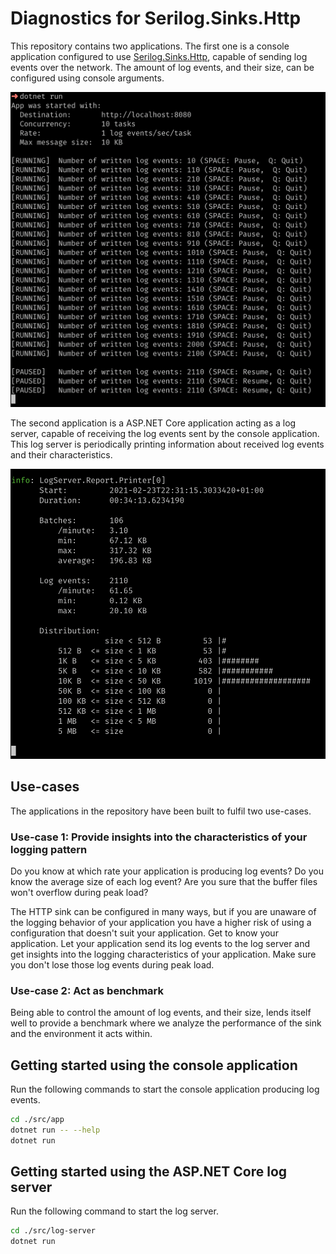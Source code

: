 # Diagnostics for Serilog.Sinks.Http

This repository contains two applications. The first one is a console application configured to use [Serilog.Sinks.Http](https://github.com/FantasticFiasco/serilog-sinks-http), capable of sending log events over the network. The amount of log events, and their size, can be configured using console arguments.

![Console app](./assets/app.png)

The second application is a ASP.NET Core application acting as a log server, capable of receiving the log events sent by the console application. This log server is periodically printing information about received log events and their characteristics.

![Log server](./assets/log-server.png)

## Use-cases

The applications in the repository have been built to fulfil two use-cases.

### Use-case 1: Provide insights into the characteristics of your logging pattern

Do you know at which rate your application is producing log events? Do you know the average size of each log event? Are you sure that the buffer files won't overflow during peak load?

The HTTP sink can be configured in many ways, but if you are unaware of the logging behavior of your application you have a higher risk of using a configuration that doesn't suit your application. Get to know your application. Let your application send its log events to the log server and get insights into the logging characteristics of your application. Make sure you don't lose those log events during peak load.

### Use-case 2: Act as benchmark

Being able to control the amount of log events, and their size, lends itself well to provide a benchmark where we analyze the performance of the sink and the environment it acts within.

## Getting started using the console application

Run the following commands to start the console application producing log events.

```bash
cd ./src/app
dotnet run -- --help
dotnet run
```

## Getting started using the ASP.NET Core log server

Run the following command to start the log server.

```bash
cd ./src/log-server
dotnet run
```
